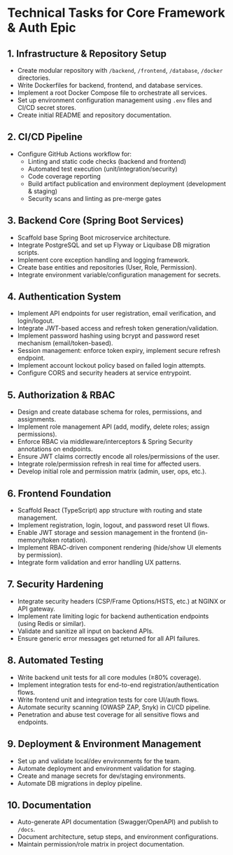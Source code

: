 # Technical Tasks for Core Framework & Auth Epic

## 1. Infrastructure & Repository Setup
- Create modular repository with `/backend`, `/frontend`, `/database`, `/docker` directories.
- Write Dockerfiles for backend, frontend, and database services.
- Implement a root Docker Compose file to orchestrate all services.
- Set up environment configuration management using `.env` files and CI/CD secret stores.
- Create initial README and repository documentation.

## 2. CI/CD Pipeline
- Configure GitHub Actions workflow for:
    - Linting and static code checks (backend and frontend)
    - Automated test execution (unit/integration/security)
    - Code coverage reporting
    - Build artifact publication and environment deployment (development & staging)
    - Security scans and linting as pre-merge gates

## 3. Backend Core (Spring Boot Services)
- Scaffold base Spring Boot microservice architecture.
- Integrate PostgreSQL and set up Flyway or Liquibase DB migration scripts.
- Implement core exception handling and logging framework.
- Create base entities and repositories (User, Role, Permission).
- Integrate environment variable/configuration management for secrets.

## 4. Authentication System
- Implement API endpoints for user registration, email verification, and login/logout.
- Integrate JWT-based access and refresh token generation/validation.
- Implement password hashing using bcrypt and password reset mechanism (email/token-based).
- Session management: enforce token expiry, implement secure refresh endpoint.
- Implement account lockout policy based on failed login attempts.
- Configure CORS and security headers at service entrypoint.

## 5. Authorization & RBAC
- Design and create database schema for roles, permissions, and assignments.
- Implement role management API (add, modify, delete roles; assign permissions).
- Enforce RBAC via middleware/interceptors & Spring Security annotations on endpoints.
- Ensure JWT claims correctly encode all roles/permissions of the user.
- Integrate role/permission refresh in real time for affected users.
- Develop initial role and permission matrix (admin, user, ops, etc.).

## 6. Frontend Foundation
- Scaffold React (TypeScript) app structure with routing and state management.
- Implement registration, login, logout, and password reset UI flows.
- Enable JWT storage and session management in the frontend (in-memory/token rotation).
- Implement RBAC-driven component rendering (hide/show UI elements by permission).
- Integrate form validation and error handling UX patterns.

## 7. Security Hardening
- Integrate security headers (CSP/Frame Options/HSTS, etc.) at NGINX or API gateway.
- Implement rate limiting logic for backend authentication endpoints (using Redis or similar).
- Validate and sanitize all input on backend APIs.
- Ensure generic error messages get returned for all API failures.

## 8. Automated Testing
- Write backend unit tests for all core modules (≥80% coverage).
- Implement integration tests for end-to-end registration/authentication flows.
- Write frontend unit and integration tests for core UI/auth flows.
- Automate security scanning (OWASP ZAP, Snyk) in CI/CD pipeline.
- Penetration and abuse test coverage for all sensitive flows and endpoints.

## 9. Deployment & Environment Management
- Set up and validate local/dev environments for the team.
- Automate deployment and environment validation for staging.
- Create and manage secrets for dev/staging environments.
- Automate DB migrations in deploy pipeline.

## 10. Documentation
- Auto-generate API documentation (Swagger/OpenAPI) and publish to `/docs`.
- Document architecture, setup steps, and environment configurations.
- Maintain permission/role matrix in project documentation.
